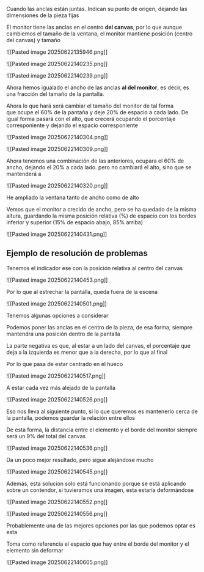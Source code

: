 Cuando las anclas están juntas. Indican su punto de origen, dejando las dimensiones de la pieza fijas

El monitor tiene las anclas en el centro **del canvas**, por lo que aunque cambiemos el tamaño de la ventana, el monitor mantiene posición (centro del canvas) y tamaño

![[Pasted image 20250622135946.png]]

![[Pasted image 20250622140235.png]]

![[Pasted image 20250622140239.png]]

Ahora hemos igualado el ancho de las anclas **al del monitor**, es decir, es una fracción del tamaño de la pantalla.

Ahora lo que hará será cambiar el tamaño del monitor de tal forma que ocupe el 60% de la pantaña y deje 20% de espacio a cada lado. De igual forma pasará con el alto, que crecerá ocupando el porcentaje corresponiente y dejando el espacio corresponiente

![[Pasted image 20250622140304.png]]

![[Pasted image 20250622140309.png]]

Ahora tenemos una combinación de las anteriores, ocupara el 60% de ancho, dejando el 20% a cada lado. pero no cambiará el alto, sino que se mantenderá a

![[Pasted image 20250622140320.png]]

He ampliado la ventana tanto de ancho como de alto

Vemos que el monitor a crecido de ancho, pero se ha quedado de la misma altura, guardando la misma posición relativa (%) de espacio con los bordes inferior y superior (15% de espacio abajo, 85% arriba)

![[Pasted image 20250622140431.png]]

## Ejemplo de resolución de problemas

Tenemos el indicador ese con la posición relativa al centro del canvas

![[Pasted image 20250622140453.png]]

Por lo que al estrechar la pantalla, queda fuera de la escena

![[Pasted image 20250622140501.png]]

Tenemos algunas opciones a considerar

Podemos poner las anclas en el centro de la pieza, de esa forma, siempre mantendrá una posición dentro de la pantalla

La parte negativa es que, al estar a un lado del canvas, el porcentaje que deja a la izquierda es menor que a la derecha, por lo que al final

Por lo que pasa de estar centrado en el hueco

![[Pasted image 20250622140517.png]]

A estar cada vez más alejado de la pantalla

![[Pasted image 20250622140526.png]]

Eso nos lleva al siguiente punto, si lo que queremos es mantenerlo cerca de la pantalla, podemos guardar la relación entre ellos

De esta forma, la distancia entre el elemento y el borde del monitor siempre será un 9% del total del canvas

![[Pasted image 20250622140536.png]]

Da un poco mejor resultado, pero sigue alejándose mucho

![[Pasted image 20250622140545.png]]

Además, esta solución solo está funcionando porque se está aplicando sobre un contendor, si tuvieramos una imagen, esta estaría deformándose

![[Pasted image 20250622140552.png]]

![[Pasted image 20250622140556.png]]

Probablemente una de las mejores opciones por las que podemos optar es esta

Toma como referencia el espacio que hay entre el borde del monitor y el elemento sin deformar

![[Pasted image 20250622140605.png]]

